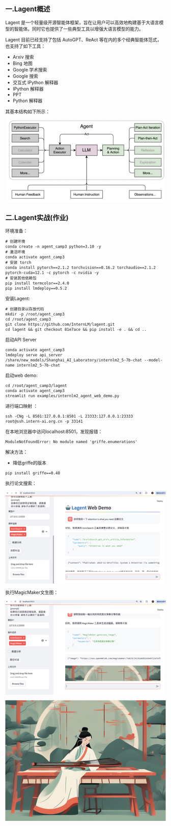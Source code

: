 

## 一.Lagent概述

Lagent 是一个轻量级开源智能体框架，旨在让用户可以高效地构建基于大语言模型的智能体。同时它也提供了一些典型工具以增强大语言模型的能力。

Lagent 目前已经支持了包括 AutoGPT、ReAct 等在内的多个经典智能体范式，也支持了如下工具：

- Arxiv 搜索
- Bing 地图
- Google 学术搜索
- Google 搜索
- 交互式 IPython 解释器
- IPython 解释器
- PPT
- Python 解释器

其基本结构如下所示：

![](./lagent结构.png)



## 二.Lagent实战(作业)

环境准备：

```
# 创建环境
conda create -n agent_camp3 python=3.10 -y
# 激活环境
conda activate agent_camp3
# 安装 torch
conda install pytorch==2.1.2 torchvision==0.16.2 torchaudio==2.1.2 pytorch-cuda=12.1 -c pytorch -c nvidia -y
# 安装其他依赖包
pip install termcolor==2.4.0
pip install lmdeploy==0.5.2
```

安装Lagent:

```
# 创建目录以存放代码
mkdir -p /root/agent_camp3
cd /root/agent_camp3
git clone https://github.com/InternLM/lagent.git
cd lagent && git checkout 81e7ace && pip install -e . && cd ..
```

启动API Server

```
conda activate agent_camp3
lmdeploy serve api_server /share/new_models/Shanghai_AI_Laboratory/internlm2_5-7b-chat --model-name internlm2_5-7b-chat
```

启动web demo:
```
cd /root/agent_camp3/lagent
conda activate agent_camp3
streamlit run examples/internlm2_agent_web_demo.py
```

进行端口映射 ：

```
ssh -CNg -L 8501:127.0.0.1:8501 -L 23333:127.0.0.1:23333 root@ssh.intern-ai.org.cn -p 33141
```

在本地浏览器中访问localhost:8501，发现报错：

```
ModuleNotFoundError: No module named 'griffe.enumerations'
```

解决方法：

* 降低griffe的版本

```
pip install griffe==0.48
```



执行论文搜索：

![](./搜索论文.png)

执行MagicMaker文生图：

![](./文生图.png)



![](./magicmaker.png)







